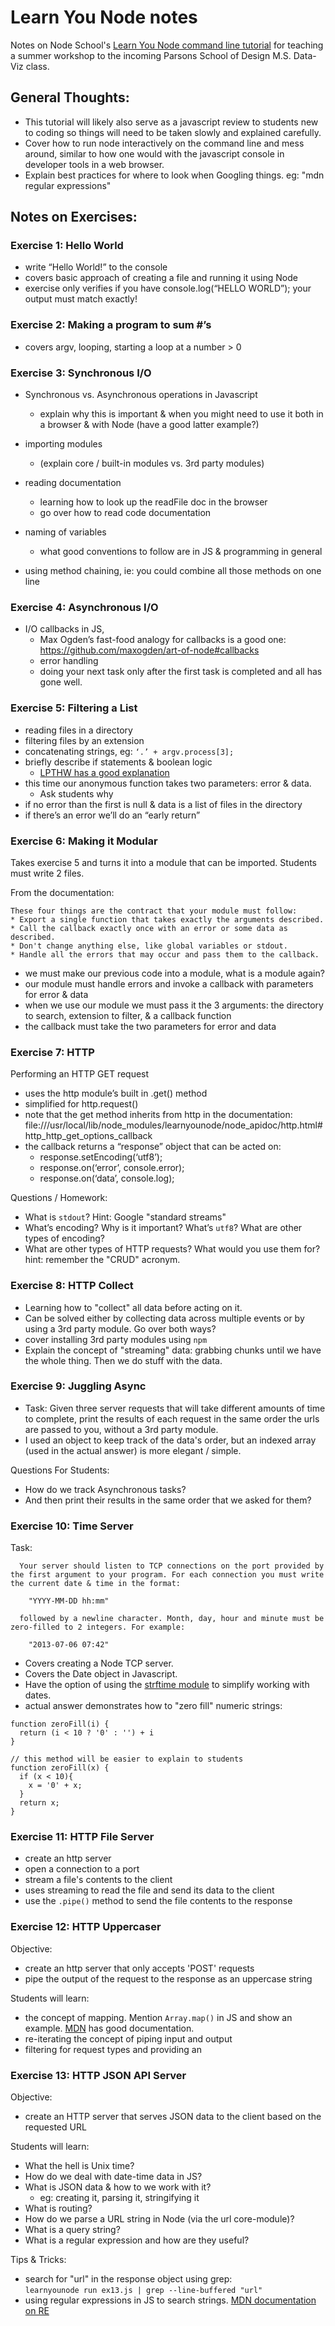 # Learn You Node notes
Notes on Node School's [Learn You Node command line tutorial](https://github.com/workshopper/learnyounode) for teaching a summer workshop to the incoming Parsons School of Design M.S. Data-Viz class.

## General Thoughts:
- This tutorial will likely also serve as a javascript review to students new to coding so things will need to be taken slowly and explained carefully.
- Cover how to run node interactively on the command line and mess around, similar to how one would with the javascript console in developer tools in a web browser.
- Explain best practices for where to look when Googling things. eg: "mdn regular expressions"

## Notes on Exercises:
### Exercise 1: Hello World
- write “Hello World!” to the console
- covers basic approach of creating a file and running it using Node
- exercise only verifies if you have console.log(“HELLO WORLD”); your output must match exactly!

### Exercise 2: Making a program to sum #’s
- covers argv, looping, starting a loop at a number > 0

### Exercise 3: Synchronous I/O
- Synchronous vs. Asynchronous operations in Javascript
  - explain why this is important & when you might need to use it both in a browser & with Node (have a good latter example?)

- importing modules 
  - (explain core / built-in modules vs. 3rd party modules)

- reading documentation
  - learning how to look up the readFile doc in the browser
  - go over how to read code documentation

- naming of variables
  - what good conventions to follow are in JS & programming in general

- using method chaining, ie: you could combine all those methods on one line

### Exercise 4: Asynchronous I/O
- I/O callbacks in JS, 
  - Max Ogden’s fast-food analogy for callbacks is a good one: https://github.com/maxogden/art-of-node#callbacks
  - error handling
  - doing your next task only after the first task is completed and all has gone well. 

### Exercise 5: Filtering a List
- reading files in a directory
- filtering files by an extension
- concatenating strings, eg: `‘.’ + argv.process[3];`
- briefly describe if statements & boolean logic
  - [LPTHW has a good explanation](http://learnpythonthehardway.org/book/ex27.html#the-truth-tables)
- this time our anonymous function takes two parameters: error & data. 
  - Ask students why
- if no error than the first is null & data is a list of files in the directory
- if there’s an error we’ll do an “early return”

### Exercise 6: Making it Modular
Takes exercise 5 and turns it into a module that can be imported. Students must write 2 files.

From the documentation:  

    These four things are the contract that your module must follow:  
    * Export a single function that takes exactly the arguments described.
    * Call the callback exactly once with an error or some data as described.
    * Don't change anything else, like global variables or stdout.
    * Handle all the errors that may occur and pass them to the callback.

- we must make our previous code into a module, what is a module again?
- our module must handle errors and invoke a callback with parameters for error & data
- when we use our module we must pass it the 3 arguments: the directory to search, extension to filter, & a callback function
- the callback must take the two parameters for error and data

### Exercise 7: HTTP
Performing an HTTP GET request
- uses the http module’s built in .get() method
- simplified for http.request()
- note that the get method inherits from http in the documentation: file:///usr/local/lib/node_modules/learnyounode/node_apidoc/http.html#http_http_get_options_callback
- the callback returns a “response” object that can be acted on:
  - response.setEncoding(‘utf8’);  
  - response.on(‘error’, console.error);
  - response.on(‘data’, console.log);

Questions / Homework: 
 - What is `stdout`? Hint: Google "standard streams"
 - What’s encoding? Why is it important? What’s `utf8`? What are other types of encoding?
 - What are other types of HTTP requests? What would you use them for? hint: remember the "CRUD" acronym.

### Exercise 8: HTTP Collect
- Learning how to "collect" all data before acting on it.
- Can be solved either by collecting data across multiple events or by using a 3rd party module. Go over both ways?
- cover installing 3rd party modules using `npm`
- Explain the concept of "streaming" data: grabbing chunks until we have the whole thing. Then we do stuff with the data.

### Exercise 9: Juggling Async
- Task: Given three server requests that will take different amounts of time to complete, print the results of each request in the same order the urls are passed to you, without a 3rd party module.
- I used an object to keep track of the data's order, but an indexed array (used in the actual answer) is more elegant / simple.

Questions For Students:
- How do we track Asynchronous tasks?
- And then print their results in the same order that we asked for them?

### Exercise 10: Time Server
Task:  

	  Your server should listen to TCP connections on the port provided by the first argument to your program. For each connection you must write the current date & time in the format:

    	"YYYY-MM-DD hh:mm"

	  followed by a newline character. Month, day, hour and minute must be zero-filled to 2 integers. For example:

    	"2013-07-06 07:42"

- Covers creating a Node TCP server.
- Covers the Date object in Javascript.
- Have the option of using the [strftime module](https://github.com/samsonjs/strftime) to simplify working with dates.
- actual answer demonstrates how to "zero fill" numeric strings:

```
function zeroFill(i) {
  return (i < 10 ? '0' : '') + i
}

// this method will be easier to explain to students
function zeroFill(x) {
  if (x < 10){
    x = '0' + x;
  } 
  return x;
}
```

### Exercise 11: HTTP File Server
- create an http server
- open a connection to a port
- stream a file's contents to the client
- uses streaming to read the file and send its data to the client 
- use the `.pipe()` method to send the file contents to the response

### Exercise 12: HTTP Uppercaser
Objective:  
- create an http server that only accepts 'POST' requests
- pipe the output of the request to the response as an uppercase string

Students will learn:  
- the concept of mapping. Mention `Array.map()` in JS and show an example. [MDN](https://developer.mozilla.org/en-US/docs/Web/JavaScript/Reference/Global_Objects/Array/map) has good documentation.
- re-iterating the concept of piping input and output
- filtering for request types and providing an 

### Exercise 13: HTTP JSON API Server
Objective:  
- create an HTTP server that serves JSON data to the client based on the requested URL

Students will learn: 
- What the hell is Unix time?
- How do we deal with date-time data in JS? 
- What is JSON data & how to we work with it?
  - eg: creating it, parsing it, stringifying it
- What is routing?
- How do we parse a URL string in Node (via the url core-module)?
- What is a query string?
- What is a regular expression and how are they useful?

Tips & Tricks:
- search for "url" in the response object using grep:  
  `learnyounode run ex13.js | grep --line-buffered "url"`
- using regular expressions in JS to search strings. [MDN documentation on RE](https://developer.mozilla.org/en-US/docs/Web/JavaScript/Guide/Regular_Expressions)






